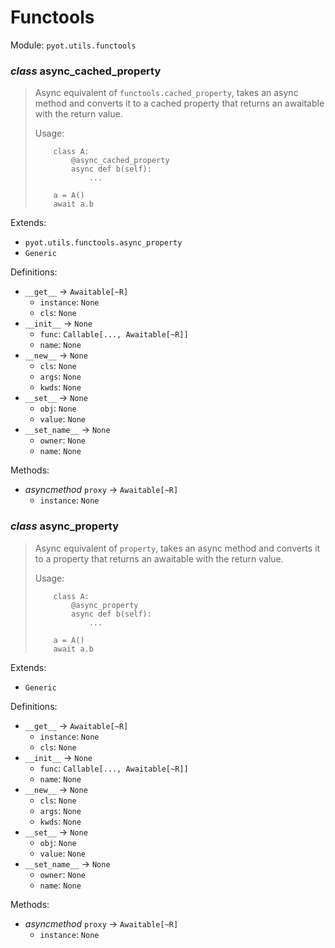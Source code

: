 # Functools 

Module: `pyot.utils.functools` 

### _class_ async_cached_property

> Async equivalent of `functools.cached_property`, takes an async method and
> converts it to a cached property that returns an awaitable with the return value.
> 
> Usage:
> ```
>     class A:
>         @async_cached_property
>         async def b(self):
>             ...
> 
>     a = A()
>     await a.b
> ```

Extends: 
* `pyot.utils.functools.async_property` 
* `Generic` 

Definitions: 
* `__get__` -> `Awaitable[~R]` 
  * `instance`: `None` 
  * `cls`: `None` 
* `__init__` -> `None` 
  * `func`: `Callable[..., Awaitable[~R]]` 
  * `name`: `None` 
* `__new__` -> `None` 
  * `cls`: `None` 
  * `args`: `None` 
  * `kwds`: `None` 
* `__set__` -> `None` 
  * `obj`: `None` 
  * `value`: `None` 
* `__set_name__` -> `None` 
  * `owner`: `None` 
  * `name`: `None` 

Methods: 
* _asyncmethod_ `proxy` -> `Awaitable[~R]` 
  * `instance`: `None` 


### _class_ async_property

> Async equivalent of `property`, takes an async method and
> converts it to a property that returns an awaitable with the return value.
> 
> Usage:
> ```
>     class A:
>         @async_property
>         async def b(self):
>             ...
> 
>     a = A()
>     await a.b
> ```

Extends: 
* `Generic` 

Definitions: 
* `__get__` -> `Awaitable[~R]` 
  * `instance`: `None` 
  * `cls`: `None` 
* `__init__` -> `None` 
  * `func`: `Callable[..., Awaitable[~R]]` 
  * `name`: `None` 
* `__new__` -> `None` 
  * `cls`: `None` 
  * `args`: `None` 
  * `kwds`: `None` 
* `__set__` -> `None` 
  * `obj`: `None` 
  * `value`: `None` 
* `__set_name__` -> `None` 
  * `owner`: `None` 
  * `name`: `None` 

Methods: 
* _asyncmethod_ `proxy` -> `Awaitable[~R]` 
  * `instance`: `None` 


